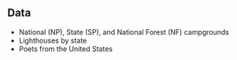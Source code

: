 ## Data ##

- National (NP), State (SP), and National Forest (NF) campgrounds
- Lighthouses by state
- Poets from the United States 



